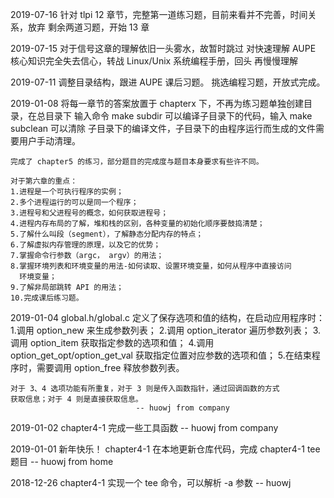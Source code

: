 2019-07-16
	针对 tlpi 12 章节，完整第一道练习题，目前来看并不完善，时间关系，放弃
	剩余两道习题，开始 13 章

2019-07-15
	对于信号这章的理解依旧一头雾水，故暂时跳过
	对快速理解 AUPE 核心知识完全失去信心，转战 Linux/Unix 系统编程手册，回头
	再慢慢理解

2019-07-11
	调整目录结构，跟进 AUPE 课后习题。
	挑选编程习题，开放式完成。

2019-01-08
	将每一章节的答案放置于 chapterx 下，不再为练习题单独创建目录，在总目录下
	输入命令 make subdir 可以编译子目录下的代码，输入 make subclean 可以清除
	子目录下的编译文件，子目录下的由程序运行而生成的文件需要用户手动清理。

	完成了 chapter5 的练习，部分题目的完成度与题目本身要求有些许不同。

	对于第六章的重点：
	1.进程是一个可执行程序的实例；
	2.多个进程运行的可以是同一个程序；
	3.进程号和父进程号的概念，如何获取进程号；
	4.进程内存布局的了解，堆和栈的区别，各种变量的初始化顺序要鼓捣清楚；
	5.了解什么叫段（segment），了解静态分配内存的特点；
	6.了解虚拟内存管理的原理，以及它的优势；
	7.掌握命令行参数（argc， argv）的用法；
	8.掌握环境列表和环境变量的用法-如何读取、设置环境变量，如何从程序中直接访问
	  环境变量；
	9.了解非局部跳转 API 的用法；
	10.完成课后练习题。

2019-01-04
	global.h/global.c 定义了保存选项和值的结构，在启动应用程序时：
	1.调用 option_new 来生成参数列表；
	2.调用 option_iterator 遍历参数列表；
	3.调用 option_item 获取指定参数的选项和值；
	4.调用 option_get_opt/option_get_val 获取指定位置对应参数的选项和值；
	5.在结束程序时，需要调用 option_free 释放参数列表。

	对于 3、4 选项功能有所重复，对于 3 则是传入函数指针，通过回调函数的方式
	获取信息；对于 4 则是直接获取信息。
								-- huowj from company

2019-01-02
	chapter4-1 完成一些工具函数 -- huowj from company

2019-01-01
	新年快乐！
	chapter4-1 在本地更新仓库代码，完成 chapter4-1 tee 题目 -- huowj from home

2018-12-26
	chapter4-1 实现一个 tee 命令，可以解析 -a 参数 -- huowj

